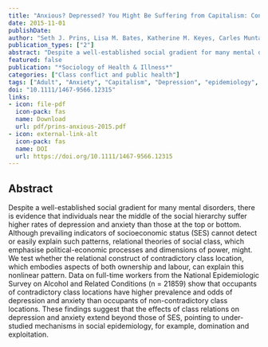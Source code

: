 ```yaml
---
title: "Anxious? Depressed? You Might Be Suffering from Capitalism: Contradictory Class Locations and the Prevalence of Depression and Anxiety in the USA"
date: 2015-11-01
publishDate: 
author: "Seth J. Prins, Lisa M. Bates, Katherine M. Keyes, Carles Muntaner"
publication_types: ["2"]
abstract: "Despite a well-established social gradient for many mental disorders, there is evidence that individuals near the middle of the social hierarchy suffer higher rates of depression and anxiety than those at the top or bottom. Although prevailing indicators of socioeconomic status (SES) cannot detect or easily explain such patterns, relational theories of social class, which emphasise political-economic processes and dimensions of power, might. We test whether the relational construct of contradictory class location, which embodies aspects of both ownership and labour, can explain this nonlinear pattern. Data on full-time workers from the National Epidemiologic Survey on Alcohol and Related Conditions (n = 21859) show that occupants of contradictory class locations have higher prevalence and odds of depression and anxiety than occupants of non-contradictory class locations. These findings suggest that the effects of class relations on depression and anxiety extend beyond those of SES, pointing to under-studied mechanisms in social epidemiology, for example, domination and exploitation."
featured: false
publication: "*Sociology of Health & Illness*"
categories: ["Class conflict and public health"]
tags: ["Adult", "Anxiety", "Capitalism", "Depression", "epidemiology", "Female", "Humans", "Male", "mental health and illness", "Middle Aged", "Occupations", "Prevalence", "social class", "Social Class", "social determinants of health", "Social Determinants of Health", "Sociology; Medical", "United States"]
doi: "10.1111/1467-9566.12315"
links:
- icon: file-pdf
  icon-pack: fas
  name: Download
  url: pdf/prins-anxious-2015.pdf
- icon: external-link-alt
  icon-pack: fas
  name: DOI
  url: https://doi.org/10.1111/1467-9566.12315
---
```


## Abstract

Despite a well-established social gradient for many mental disorders, there is evidence that individuals near the middle of the social hierarchy suffer higher rates of depression and anxiety than those at the top or bottom. Although prevailing indicators of socioeconomic status (SES) cannot detect or easily explain such patterns, relational theories of social class, which emphasise political-economic processes and dimensions of power, might. We test whether the relational construct of contradictory class location, which embodies aspects of both ownership and labour, can explain this nonlinear pattern. Data on full-time workers from the National Epidemiologic Survey on Alcohol and Related Conditions (n = 21859) show that occupants of contradictory class locations have higher prevalence and odds of depression and anxiety than occupants of non-contradictory class locations. These findings suggest that the effects of class relations on depression and anxiety extend beyond those of SES, pointing to under-studied mechanisms in social epidemiology, for example, domination and exploitation.

